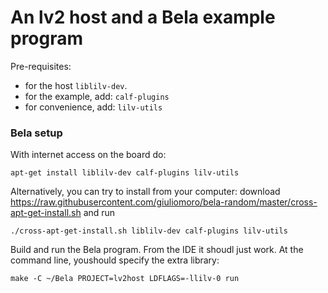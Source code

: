 # An lv2 host and a Bela example program

Pre-requisites:
- for the host `liblilv-dev`. 
- for the example, add: `calf-plugins`
- for convenience, add: `lilv-utils`

### Bela setup

With internet access on the board do:
```
apt-get install liblilv-dev calf-plugins lilv-utils
```

Alternatively, you can try to install from your computer:
download https://raw.githubusercontent.com/giuliomoro/bela-random/master/cross-apt-get-install.sh and run
```
./cross-apt-get-install.sh liblilv-dev calf-plugins lilv-utils
```

Build and run the Bela program. From the IDE it shoudl just work. At the command line, youshould specify the extra library:
```
make -C ~/Bela PROJECT=lv2host LDFLAGS=-llilv-0 run
```



